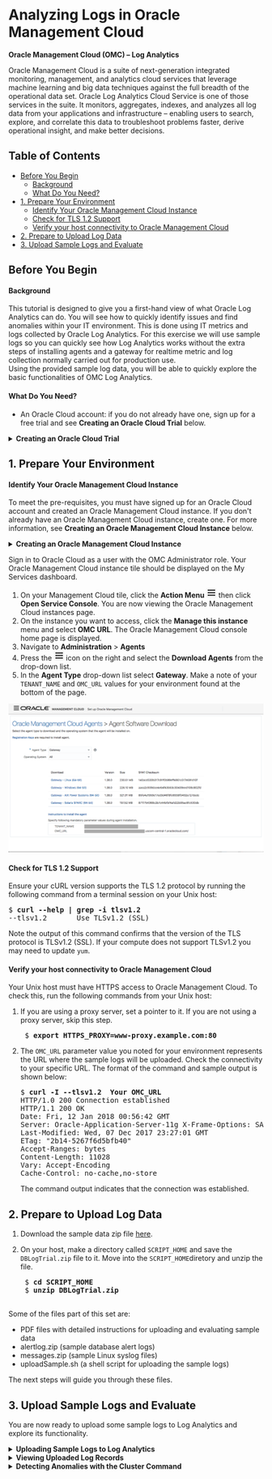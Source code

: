 [hamburger]: ./Tutorial_Images/general/hamburger.png
[agent-download]: ./Tutorial_Images/general/agent_download.png
[cluster-icon]: ./Tutorial_Images/general/cluster_icon.png
[gear]: ./Tutorial_Images/general/gear.png
[global-context]: ./Tutorial_Images/general/global_context.png

[background_root]: ./Tutorial_Images/before_you_begin/
[welcome-email]: ./Tutorial_Images/before_you_begin/welcome-email.png
[mys-db]: ./Tutorial_Images/before_you_begin/mys-db.png
[create-instance]: ./Tutorial_Images/before_you_begin/createinstance_omc.png
[create-instance-details]: ./Tutorial_Images/before_you_begin/createinstance_details.png
[create-instance-conf]: ./Tutorial_Images/before_you_begin/createinstance_confirmation.png
[add-users]: ./Tutorial_Images/before_you_begin/addusers.png


[uploads-1]: ./Tutorial_Images/log_analytics/uploads_1.png
[uploads-2]: ./Tutorial_Images/log_analytics/uploads_2.png
[uploads-3]: ./Tutorial_Images/log_analytics/uploads_3.png
[uploads-4]: ./Tutorial_Images/log_analytics/uploads_4.png
[clustering]: ./Tutorial_Images/log_analytics/clustering.gif
[drill-down]: ./Tutorial_Images/log_analytics/drill_down.gif
[correlating-logs]: ./Tutorial_Images/log_analytics/correlating_logs.gif
[page-view]: ./Tutorial_Images/general/page_view.png
[log-alerts]: ./Tutorial_Images/log_analytics/logalerts.gif



<h1> Analyzing Logs in Oracle Management Cloud </h1>

**Oracle Management Cloud (OMC) – Log Analytics**

Oracle Management Cloud is a suite of next-generation integrated monitoring, management, and analytics cloud services that leverage machine learning and big data techniques against the full breadth of the operational data set. Oracle Log Analytics Cloud Service is one of those services in the suite. It monitors, aggregates, indexes, and analyzes all log data from your applications and infrastructure – enabling users to search, explore, and correlate this data to troubleshoot problems faster, derive operational insight, and make better decisions. 

## Table of Contents

  - [Before You Begin](#before-you-begin)
      - [Background](#background)
      - [What Do You Need?](#what-do-you-need)
  - [1. Prepare Your Environment](#1-prepare-your-environment)
      - [Identify Your Oracle Management Cloud Instance](#identify-your-oracle-management-cloud-instance)
      - [Check for TLS 1.2 Support](#check-for-tls-12-support)
      - [Verify your host connectivity to Oracle Management Cloud](#verify-your-host-connectivity-to-oracle-management-cloud)
  - [2. Prepare to Upload Log Data](#2-prepare-to-upload-log-data)
  - [3. Upload Sample Logs and Evaluate](#3-upload-sample-logs-and-evaluate)

## Before You Begin

#### Background

This tutorial is designed to give you a first-hand view of what Oracle Log Analytics can do. You will see how to quickly identify issues and find anomalies within your IT environment.  This is done using IT metrics and logs collected by Oracle Log Analytics.  For this exercise we will use sample logs so you can quickly see how Log Analytics works without the extra steps of installing agents and a gateway for realtime metric and log collection normally carried out for production use.  
Using the provided sample log data, you will be able to quickly explore the basic functionalities of OMC Log Analytics.


#### What Do You Need?

- An Oracle Cloud account: if you do not already have one, sign up for a free trial  and see **Creating an Oracle Cloud Trial** below.

<details><summary><b>Creating an Oracle Cloud Trial</b></summary>

Navigate [**here**](https://cloud.oracle.com/home) and sign up for an Oracle Cloud trial. When you sign up for Oracle Cloud, your account is created soon after you sign up and you receive a welcome email.

The welcome email has the following information:

* Your user name and temporary password

* The name of your Cloud Account

Using the information in the welcome email you can access My Services and explore the Guided Journey, while your services are being provisioned.

After Oracle Management Cloud is provisioned, you’ll receive a notification on the My Services dashboard. Please allow roughly 5 hours after receiving the email for your entire cloud environment to be provisioned.
</details>

## 1. Prepare Your Environment

#### Identify Your Oracle Management Cloud Instance

To meet the pre-requisites, you must have signed up for an Oracle Cloud account and created an Oracle Management Cloud instance. If you don't already have an Oracle Management Cloud instance, create one. For more information, see **Creating an Oracle Management Cloud Instance** below.

<details><summary><b>Creating an Oracle Management Cloud Instance</b></summary>

#### Access the My Services Console
  1. Click **Get Started with Oracle Cloud** in your welcome email.
   ![welcome-email]
  2. Enter the username and password and click **Sign in**.
   
   ![mys-db]

#### Create an Oracle Management Cloud Instance
   1. On the **My Services** dashboard, open the menu in the upper left corner. Scroll down to find **Management Cloud** and click the link to go into the Oracle Management Cloud services console.
   2. Click the **Create Instance** button.
   ![create-instance]
   3. Provide basic service instance information on the Create New Instance page. In the Region field, select the Data Region (a geographical region) that is as close to your Oracle Management Cloud users as possible. Once the fields are filled press **Next**.
   ![create-instance-details]
   4. Confirm the instance details and click **Create**.
   ![create-instance-conf]

The Oracle Management Cloud instance creation process is initiated and the status of the instance creation process is displayed on the Oracle Management Cloud Service page. After the Oracle Management Cloud instance is created, a confirmation email is sent to the user whose email address was specified in the Notification Email field at the time of creating the instance.

#### Add Users and Assign Roles
As a Cloud Account Administrator, you can add users and assign Oracle Management Cloud roles.

   1. Click the **Users** icon on the My Services toolbar.
   2. Click **Add** on the User Management page.
   3. Enter the user and work information on the User Details page of the Add User workflow and click **Next**. After the user account is created, the new user, whose email was entered in the Email field, receives a notification email.
   4. Enter **Management Cloud** in the Filter by Service field and click Search icon. Management Cloud and its instances, if created, are displayed.
   ![add-users]
   5. Assign roles to the user.
      * Click the **Service Entitlement** field to assign the `OMCEXTERNAL_ENTITLEMENT_ADMINISTRATOR` role. A user assigned this role can create Oracle Management Cloud instances, add users and assign the `OMCEXTERNAL_ENTITLEMENT_ADMINISTRATOR` role and Oracle Management Cloud instance roles.
      * Click the **Service Instance** field to assign Oracle Management Cloud instance roles. Note that you can only assign Oracle Management Cloud instance roles after an instance is created.
      * Oracle Management Cloud instance roles have the following privileges:
        * **OMC Administrator**: A user assigned this role has full access to perform all Oracle Management Cloud configuration tasks, across all its offerings. The OMC Administrator can configure license editions, deploy agents, and so on.
        * **OMC User**: A user assigned this role has limited access and can only perform tasks such as viewing and monitoring infrastructure or application performance.
    6. Click **Finish** after you’ve assigned roles.
   </details>


Sign in to Oracle Cloud as a user with the OMC Administrator role. Your Oracle Management Cloud instance tile should be displayed on the My Services dashboard.

1. On your Management Cloud tile, click the **Action Menu** ![hamburger] then click **Open Service Console**. You are now viewing the Oracle Management Cloud instances page.
2. On the instance you want to access, click the **Manage this instance** menu and select **OMC URL**. The Oracle Management Cloud console home page is displayed.
3. Navigate to **Administration** > **Agents**
4. Press the ![hamburger] icon on the right and select the **Download Agents** from the drop-down list.
5. In the **Agent Type** drop-down list select **Gateway**. Make a note of your `TENANT_NAME` and `OMC_URL` values for your environment found at the bottom of the page.

![agent-download]

#### Check for TLS 1.2 Support

Ensure your cURL version supports the TLS 1.2 protocol by running the following command from a terminal session on your Unix host:

<pre>
$ <b>curl --help | grep -i tlsv1.2</b>
--tlsv1.2       Use TLSv1.2 (SSL)
</pre>

Note the output of this command confirms that the version of the TLS protocol is TLSv1.2 (SSL).
If your compute does not support TLSv1.2 you may need to update `yum`.

#### Verify your host connectivity to Oracle Management Cloud

Your Unix host must have HTTPS access to Oracle Management Cloud. To check this, run the following commands from your Unix host:

1. If you are using a proxy server, set a pointer to it. If you are not using a proxy server, skip this step.
   <pre>
    $ <b>export HTTPS_PROXY=www-proxy.example.com:80</b>
   </pre>
2. The `OMC_URL` parameter value you noted for your environment represents the URL where the sample logs will be uploaded. Check the connectivity to your specific URL. The format of the command and sample output is shown below:

   <pre>
   $ <b>curl -I --tlsv1.2  Your OMC_URL</b>
   HTTP/1.0 200 Connection established
   HTTP/1.1 200 OK
   Date: Fri, 12 Jan 2018 00:56:42 GMT
   Server: Oracle-Application-Server-11g X-Frame-Options: SAMEORIGIN
   Last-Modified: Wed, 07 Dec 2017 23:27:01 GMT 
   ETag: "2b14-5267f6d5bfb40"
   Accept-Ranges: bytes
   Content-Length: 11028
   Vary: Accept-Encoding
   Cache-Control: no-cache,no-store
   </pre>

    The command output indicates that the connection was established.

## 2. Prepare to Upload Log Data

1. Download the sample data zip file [here](https://apexapps.oracle.com/pls/apex/f?p=44785:112:0::::P112_CONTENT_ID:23996).
2. On your host, make a directory called `SCRIPT_HOME` and save the `DBLogTrial.zip` file to it. Move into the `SCRIPT_HOME`diretory and unzip the file.

    <pre>
    $ <b>cd SCRIPT_HOME</b>
    $ <b>unzip DBLogTrial.zip</b>
    </pre>

Some of the files part of this set are:

- PDF files with detailed instructions for uploading and evaluating sample data
- alertlog.zip (sample database alert logs)
- messages.zip (sample Linux syslog files)
- <span>uploadSample.sh</span> (a shell script for uploading the sample logs)

The next steps will guide you through these files.

## 3. Upload Sample Logs and Evaluate

You are now ready to upload some sample logs to Log Analytics and explore its functionality.

<details>
<summary><b>Uploading Sample Logs to Log Analytics</b></summary>

To upload the provided sample logs, follow these steps:

1. Before uploading logs, enter property values to be used in uploading log in file `SCRIPT_HOME/DBLogTrial/uploadSample/config/upload.properties`.
   - Go to the `SCRIPT_HOME/DBLogTrial/uploadSample/config` directory.
   - Use an editor of your choice to edit file `upload.properties` to set appropriate values for the following properties:
   - `UPLOAD_ROOT`: your `OMC_URL`
   - `IDENTITY_DOMAIN`: your `TENANT_NAME`
   - `USERNAME`: your OMC username
   - (Optional) `HTTPS_PROXY`


    **Mandatory Properties**
    <pre>
    # URL for uploading data to OMC
    # Examples:
    # UPLOAD_ROOT=https://inst1-acme.itom.management.us2.oraclecloud.com
    # UPLOAD_ROOT=https://inst2-xyz.itom.management.europe.oraclecloud.com
    # UPLOAD_ROOT=https://a123456.itom.management.us2.oraclecloud.com
    # This is a required parameter. The "https://" part is optional.
    UPLOAD_ROOT= <br/>
    # Subscription Identity Domain
    # EX:
    # IDENTITY_DOMAIN=acme
    # This is a required parameter
    IDENTITY_DOMAIN= <br/>
    # OMC user name
    # EX:
    # USERNAME=john.doe@xyz.com
    # This is a required parameter
    USERNAME=
    </pre>

    **Optional Property**
    <pre>
    # If you need to access OMC (Oracle Management Cloud) through a proxy server,
    # set "HTTPS_PROXY=proxy_host:port
    # E.g., HTTPS_PROXY=www-proxy.xyz.com:80
    HTTPS_PROXY=
    </pre>

2. Go to the `SCRIPT_HOME/DBLogTrial/uploadSample` directory, and run the <span>uploadSample.sh</span> script to upload the sample alert logs and syslog, respectively, as shown below. Enter your OMC password when prompted.
   <pre>
   $ <b> cd .. </b>
   $ <b> ./uploadSample.sh alertlog </b>
   $ <b> ./uploadSample.sh syslog </b>
   </pre>

Take note of the name of the upload at the bottom of each script output. An upload is identified by its name in Log Analytics UI.

Ex:
<pre>   
Upload name: alertlog.2018-01-07_19:43:25
Upload name: syslog.2018-01-07_19:43:32
</pre>

#### Verifying the Status of the Uploads

To verify the status of the uploads, follow these steps:

1.  Log on to Oracle Management Cloud (if you have logged out).
2.  Navigate to Log Analytics.
    1. From the Welcome to Oracle Management Cloud page, click the **navigation icon** ![alt text][hamburger] on the top-left corner to view the Management Cloud navigation pane if it is not already there. Select **Log Analytics**.
3.  Navigate to the **Log Admin** page and view status of the uploads.
    1. From the left navigation pane, select **Log Admin**.
    2. Select **Uploads**.
 3. 
    4. From the Uploads page, you should see the uploads that you performed earlier. If an upload shows 0 in Progress and 0 Failed, it has completed.
       1. If necessary, click an upload name to see the Status of the upload. For example, click `alertlog_<timestamp>`. If the upload has completed successfully, you will see a green bar in the **Status** field.
   
   ![uploads-1] ![uploads-2] ![uploads-3]
</details>



<details>
<summary><b>Viewing Uploaded Log Records</b></summary>
To view the records from an upload, follow these steps:

1. Navigate to the **Uploads** page.
2. From the **Uploads** page, select an upload, click the menu icon ![alt text][hamburger] on the right and click **View in Log Explorer** to view the records from that upload.
   ![uploads-4]
3. From the log explorer page, you can view the alert log records from the upload that you selected.



Some of the information shown on the page includes:

- The uploaded alert log entries are for the period from August 9 to August 24, 2017.
- The log entries came from the upload whose name is in the Query bar.
- The histogram shows the daily volumes of log records. This helps identify any abnormality in record volumes at a glance. You can drill down by clicking a bar on the chart.
- The first 25 of the 1920 records that came with the upload. The records are in date order from newest to oldest. You can reverse the order by clicking the arrowhead in the Time (`<time zone>`) field.
- You can browse the rest of log records by using the pagination at the bottom of the page.
</details>

<details>
<summary><b>Detecting Anomalies with the Cluster Command</b></summary>

To detect anomalies based on log records, you can use Log Analytics cluster command, which automatically groups log records based on severity, such as error, fault, fatal and warning, and dynamically identified patterns, potential issues, outliers, and trends.
 - To perform clustering on the log records, from the **Visualize** panel click the currently selected visualization (e.g. **Records with Histogram**), and click **Cluster** ![cluster-icon] icon.

![clustering]

#### Checking the Outcome of the Cluster Operation
The cluster operation reduced 1920 log records to 123 clusters, identified 25 potential issues, 37 outliers, and 26 trends.

Examine the log clusters, and then click **Potential Issues**.

#### Examining Potential Issues

From the **Potential Issues** tab, you can look at the log clusters that Log Analytics identifies as potential issues, if you see a cluster with a sample message that may be pointing to an issue of significance or of interest, click the value in the **Count** column to drill down see the records of the cluster.

For example, the following sample message indicates that the Oracle database instance had problems writing to a control file due to a file I/O error. This kind of problem is critical; it tends to result in an abnormal shutdown of the instance.

![drill-down]

Let’s drill down to the log record by clicking the count value of 1 on the left of the sample message.

Drilling down on a log cluster allows you to see the log record(s) including the original log entry (or entries) in that cluster. In this case, you will see the record with the timestamp of Aug 9, 2017, 5:23:58PM (UTC-8:00 or PST) showing a file I/O error affecting the writing to a database control file.

#### Correlating Logs

Log Analytics allows you to quickly correlate logs from different sources (e.g. database logs and syslog) based on time to determine whether there is a correlation between events captured in log records. Let’s query the log records for entities demo_db_instance and demo_host 30 seconds before 5:23:28 PM (UTC-8:00) and 30 seconds after that by following these steps:

1. Click ![gear] at the bottom of the **Original Log Content** field, and then select **Advanced Log Fitler Options...**.
2. From the Advanced Log Filter Options pop-up window, enter 30 (seconds) for **Time Range - Before**, 30 (seconds) for **Time Range – After**, and click **Search**.
3. In the **Global Context** ![global-context] bar near the top, enter `demo_host` next to `demo_db_instance`, click in the Query bar to clear any existing filter, and click **Run**.
4. The above query retrieves the log records uploaded for entities `demo_db_instance` and `demo_host` for the period of 5:23:28 PM to 5:24:28 PM on August 9. Examine the 31 records in the two-page output to see the sequence of the events that were captured in the logs in the one-minute period, and which of the events may have had an effect on other events.

![correlating-logs]

You may have noticed that at 5:23:58PM, system logs (syslog) recorded that some I/O errors occurred on disk device sdd1 (see page 2), and database alert logs recorded that the database encountered I/O errors (see page 1); then at 5:24:00PM the database was terminated.
</details>
